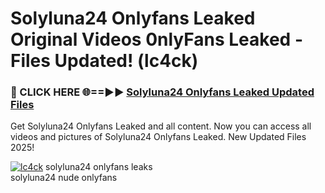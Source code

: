 # Solyluna24 Onlyfans Leaked Original Videos 0nlyFans Leaked - Files Updated! (lc4ck)

<h3>🔴 CLICK HERE 🌐==►► <a href="https://tinyurl.com/4seja8ks" rel="nofollow">Solyluna24 Onlyfans Leaked Updated Files</a></h3>

Get Solyluna24 Onlyfans Leaked and all content. Now you can access all videos and pictures of Solyluna24 Onlyfans Leaked. New Updated Files 2025!

[![lc4ck](https://i.imgur.com/EWjZXRe.gif)](https://tinyurl.com/4seja8ks)
solyluna24 onlyfans leaks<br>
solyluna24 nude onlyfans